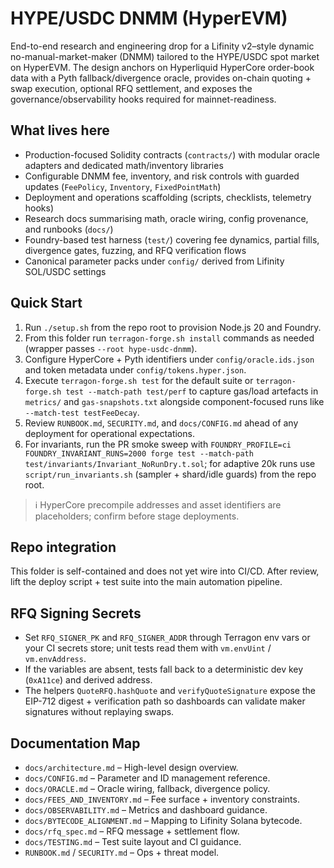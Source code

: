 # HYPE/USDC DNMM (HyperEVM)

End-to-end research and engineering drop for a Lifinity v2–style dynamic no-manual-market-maker (DNMM) tailored to the HYPE/USDC spot market on HyperEVM. The design anchors on Hyperliquid HyperCore order-book data with a Pyth fallback/divergence oracle, provides on-chain quoting + swap execution, optional RFQ settlement, and exposes the governance/observability hooks required for mainnet-readiness.

## What lives here

- Production-focused Solidity contracts (`contracts/`) with modular oracle adapters and dedicated math/inventory libraries
- Configurable DNMM fee, inventory, and risk controls with guarded updates (`FeePolicy`, `Inventory`, `FixedPointMath`)
- Deployment and operations scaffolding (scripts, checklists, telemetry hooks)
- Research docs summarising math, oracle wiring, config provenance, and runbooks (`docs/`)
- Foundry-based test harness (`test/`) covering fee dynamics, partial fills, divergence gates, fuzzing, and RFQ verification flows
- Canonical parameter packs under `config/` derived from Lifinity SOL/USDC settings

## Quick Start

1. Run `./setup.sh` from the repo root to provision Node.js 20 and Foundry.
2. From this folder run `terragon-forge.sh install` commands as needed (wrapper passes `--root hype-usdc-dnmm`).
3. Configure HyperCore + Pyth identifiers under `config/oracle.ids.json` and token metadata under `config/tokens.hyper.json`.
4. Execute `terragon-forge.sh test` for the default suite or `terragon-forge.sh test --match-path test/perf` to capture gas/load artefacts in `metrics/` and `gas-snapshots.txt` alongside component-focused runs like `--match-test testFeeDecay`.
5. Review `RUNBOOK.md`, `SECURITY.md`, and `docs/CONFIG.md` ahead of any deployment for operational expectations.
6. For invariants, run the PR smoke sweep with `FOUNDRY_PROFILE=ci FOUNDRY_INVARIANT_RUNS=2000 forge test --match-path test/invariants/Invariant_NoRunDry.t.sol`; for adaptive 20k runs use `script/run_invariants.sh` (sampler + shard/idle guards) from the repo root.

> ℹ️  HyperCore precompile addresses and asset identifiers are placeholders; confirm before stage deployments.

## Repo integration

This folder is self-contained and does not yet wire into CI/CD. After review, lift the deploy script + test suite into the main automation pipeline.

## RFQ Signing Secrets
- Set `RFQ_SIGNER_PK` and `RFQ_SIGNER_ADDR` through Terragon env vars or your CI secrets store; unit tests read them with `vm.envUint` / `vm.envAddress`.
- If the variables are absent, tests fall back to a deterministic dev key (`0xA11ce`) and derived address.
- The helpers `QuoteRFQ.hashQuote` and `verifyQuoteSignature` expose the EIP-712 digest + verification path so dashboards can validate maker signatures without replaying swaps.

## Documentation Map

- `docs/architecture.md` – High-level design overview.
- `docs/CONFIG.md` – Parameter and ID management reference.
- `docs/ORACLE.md` – Oracle wiring, fallback, divergence policy.
- `docs/FEES_AND_INVENTORY.md` – Fee surface + inventory constraints.
- `docs/OBSERVABILITY.md` – Metrics and dashboard guidance.
- `docs/BYTECODE_ALIGNMENT.md` – Mapping to Lifinity Solana bytecode.
- `docs/rfq_spec.md` – RFQ message + settlement flow.
- `docs/TESTING.md` – Test suite layout and CI guidance.
- `RUNBOOK.md` / `SECURITY.md` – Ops + threat model.
